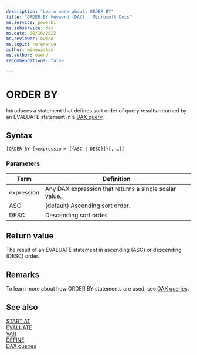```yaml
---
description: "Learn more about: ORDER BY"
title: "ORDER BY keyword (DAX) | Microsoft Docs"
ms.service: powerbi 
ms.subservice: dax 
ms.date: 08/16/2022
ms.reviewer: owend
ms.topic: reference
author: minewiskan
ms.author: owend 
recommendations: false

---
```

# ORDER BY
  
Introduces a statement that defines sort order of query results returned by an EVALUATE statement in a [DAX query](dax-queries.md).

## Syntax  
  
```dax
[ORDER BY {<expression> [{ASC | DESC}]}[, …]]  
```
  
### Parameters
  
|Term|Definition|  
|--------|--------------|  
|expression|Any DAX expression that returns a single scalar value.|  
|ASC|(default) Ascending sort order.|  
|DESC|Descending sort order.|  
  
## Return value

The result of an EVALUATE statement in ascending (ASC) or descending (DESC) order.

## Remarks

To learn more about how ORDER BY statements are used, see [DAX queries](dax-queries.md).

## See also

[START AT](startat-statement-dax.md)  
[EVALUATE](evaluate-statement-dax.md)  
[VAR](var-dax.md)  
[DEFINE](define-statement-dax.md)  
[DAX queries](dax-queries.md)  